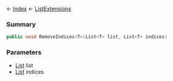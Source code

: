 ← [Index](Api-Index) ← [ListExtensions](System.Collections.Generic.ListExtensions)

### Summary

```csharp
public void RemoveIndices<T>(List<T> list, List<T> indices)
```

### Parameters

* [List<T>](System.Collections.Generic.List`1) list
* [List<T>](System.Collections.Generic.List`1) indices
